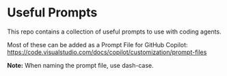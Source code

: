 # Useful Prompts

This repo contains a collection of useful prompts to use with coding agents.

Most of these can be added as a Prompt File for GitHub Copilot: https://code.visualstudio.com/docs/copilot/customization/prompt-files

**Note:** When naming the prompt file, use dash-case.
